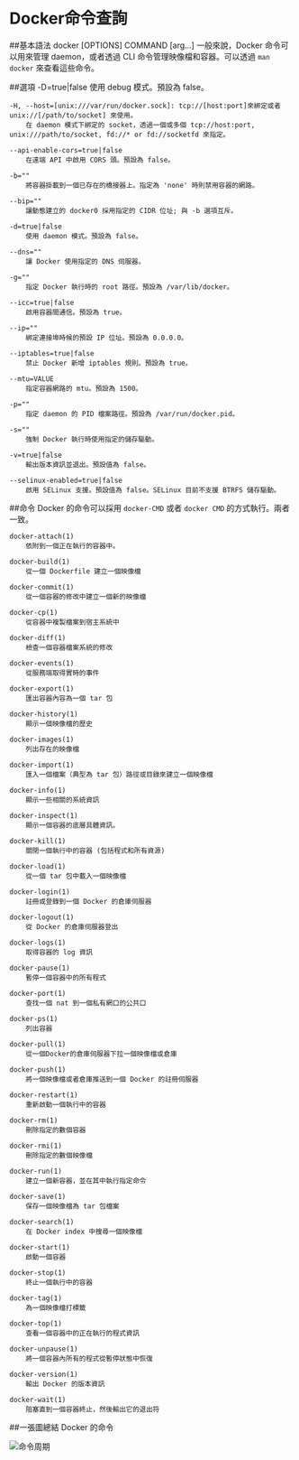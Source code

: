 # Docker命令查詢

##基本語法
    docker [OPTIONS] COMMAND [arg...]
一般來說，Docker 命令可以用來管理 daemon，或者透過 CLI 命令管理映像檔和容器。可以透過 `man docker` 來查看這些命令。


##選項
    -D=true|false
        使用 debug 模式。預設為 false。

    -H, --host=[unix:///var/run/docker.sock]: tcp://[host:port]來綁定或者 unix://[/path/to/socket] 來使用。
        在 daemon 模式下綁定的 socket，透過一個或多個 tcp://host:port, unix:///path/to/socket, fd://* or fd://socketfd 來指定。

    --api-enable-cors=true|false
        在遠端 API 中啟用 CORS 頭。預設為 false。

    -b=""
        將容器掛載到一個已存在的橋接器上。指定為 'none' 時則禁用容器的網路。

    --bip=""
        讓動態建立的 docker0 採用指定的 CIDR 位址; 與 -b 選項互斥。

    -d=true|false
        使用 daemon 模式。預設為 false。

    --dns=""
        讓 Docker 使用指定的 DNS 伺服器。

    -g=""
        指定 Docker 執行時的 root 路徑。預設為 /var/lib/docker。

    --icc=true|false
        啟用容器間通信。預設為 true。

    --ip=""
        綁定連接埠時候的預設 IP 位址。預設為 0.0.0.0。

    --iptables=true|false
        禁止 Docker 新增 iptables 規則。預設為 true。

    --mtu=VALUE
        指定容器網路的 mtu。預設為 1500。

    -p=""
        指定 daemon 的 PID 檔案路徑。預設為 /var/run/docker.pid。

    -s=""
        強制 Docker 執行時使用指定的儲存驅動。

    -v=true|false
        輸出版本資訊並退出。預設值為 false。

    --selinux-enabled=true|false
        啟用 SELinux 支援。預設值為 false。SELinux 目前不支援 BTRFS 儲存驅動。


##命令
Docker 的命令可以採用 `docker-CMD` 或者 `docker CMD` 的方式執行。兩者一致。

    docker-attach(1)
        依附到一個正在執行的容器中。

    docker-build(1)
        從一個 Dockerfile 建立一個映像檔

    docker-commit(1)
        從一個容器的修改中建立一個新的映像檔

    docker-cp(1)
        從容器中複製檔案到宿主系統中

    docker-diff(1)
        檢查一個容器檔案系統的修改

    docker-events(1)
        從服務端取得實時的事件

    docker-export(1)
        匯出容器內容為一個 tar 包

    docker-history(1)
        顯示一個映像檔的歷史

    docker-images(1)
        列出存在的映像檔

    docker-import(1)
        匯入一個檔案（典型為 tar 包）路徑或目錄來建立一個映像檔

    docker-info(1)
        顯示一些相關的系統資訊

    docker-inspect(1)
        顯示一個容器的底層具體資訊。

    docker-kill(1)
        關閉一個執行中的容器 (包括程式和所有資源)

    docker-load(1)
        從一個 tar 包中載入一個映像檔

    docker-login(1)
        註冊或登錄到一個 Docker 的倉庫伺服器

    docker-logout(1)
        從 Docker 的倉庫伺服器登出

    docker-logs(1)
        取得容器的 log 資訊

    docker-pause(1)
        暫停一個容器中的所有程式

    docker-port(1)
        查找一個 nat 到一個私有網口的公共口

    docker-ps(1)
        列出容器

    docker-pull(1)
        從一個Docker的倉庫伺服器下拉一個映像檔或倉庫

    docker-push(1)
        將一個映像檔或者倉庫推送到一個 Docker 的註冊伺服器

    docker-restart(1)
        重新啟動一個執行中的容器

    docker-rm(1)
        刪除指定的數個容器

    docker-rmi(1)
        刪除指定的數個映像檔

    docker-run(1)
        建立一個新容器，並在其中執行指定命令

    docker-save(1)
        保存一個映像檔為 tar 包檔案

    docker-search(1)
        在 Docker index 中搜尋一個映像檔

    docker-start(1)
        啟動一個容器

    docker-stop(1)
        終止一個執行中的容器

    docker-tag(1)
        為一個映像檔打標籤

    docker-top(1)
        查看一個容器中的正在執行的程式資訊

    docker-unpause(1)
        將一個容器內所有的程式從暫停狀態中恢復

    docker-version(1)
        輸出 Docker 的版本資訊

    docker-wait(1)
        阻塞直到一個容器終止，然後輸出它的退出符

##一張圖總結 Docker 的命令

![命令周期](../_images/cmd_logic.png)

